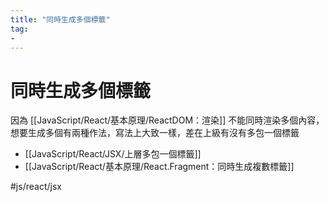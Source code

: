 ```yaml
---
title: "同時生成多個標籤"
tag: 
- 
---
```

# 同時生成多個標籤
因為 [[JavaScript/React/基本原理/ReactDOM：渲染]] 不能同時渲染多個內容，想要生成多個有兩種作法，寫法上大致一樣，差在上級有沒有多包一個標籤
- [[JavaScript/React/JSX/上層多包一個標籤]]
- [[JavaScript/React/基本原理/React.Fragment：同時生成複數標籤]]


#js/react/jsx